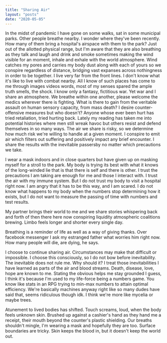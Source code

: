 ```yaml
---
title: "Sharing Air"
layout: "posts"
date: "2020-05-05"
---
```


In the midst of pandemic I have gone on some walks, sat in some municipal parks. Other people breathe nearby. I wonder where they've been recently. How many of them bring a hospital's airspace with them to the park? Just out of the allotted physical range, but I'm aware that they are also breathing as they talk and laugh and drink and smoke sometimes making the wind visible for an moment, inhale and exhale with the world atmosphere. Wind catches my pores and carries my body dust along with each of yours so we conspire regardless of distance, bridging vast expanses across nothingness in order to be together. I live very far from the front lines. I don't know what it's like to live with combat nearby. All I know of such places has come to me through images videos words, most of my senses spared the ample truth smells, the shock. I know only a fantasy, fictitious war. Yet war and I share an atmosphere. We breathe within one another, please welcome the medics wherever there is fighting. What is there to gain from the veritable assault on human sensory capacity, from mass death? I desire counter-offensive measures but who doesn't? Anyone whose ever been hurt has tried retaliation, tried hurting back. Lately my reading has taken me into potential histories where men still wreak havoc but others resist and defend themselves in so many ways. The air we share is risky, so we determine how much risk we're willing to handle at a given moment. I conspire to emit air which filters out suffering and positively impact any brief encounter. I share the results with the inevitable passersby no matter which precautions we take.

I wear a mask indoors and in close quarters but have given up on masking myself for a stroll to the park. My body is trying its best with what it knows of the long-winded lie that is that there is self and there is other. I trust the precautions I am taking are enough for me and those I interact with. I trust the air with my immune system. But I do not trust my body to visit a hospital right now. I am angry that it has to be this way, and I am scared. I do not know what happens to my body when the numbers stop determining how it exists, but I do not want to measure the passing of time with numbers and test results.

My partner brings their world to me and we share stories whispering back and forth of then there here now conspiring liquidity atmospheric coalitions brewing. Limbo feels longer and shorter every single day.

Breathing is a reminder of life as well as a way of giving thanks. Over facebook messenger I ask my estranged father what worries him right now. How many people will die, are dying, he says.


I choose to continue sharing air. Circumstances may make that difficult or impossible. I choose this consciously, so I do not bow before inevitability. The inevitable does not rule me. Why should it? I treat those inevitabilities I have learned as parts of the air and blood streams. Death, disease, love, hope are known to me. Stating the obvious helps me stay grounded I guess, I think it's because I'm used to my life-force being a numbers game. You know like stats in an RPG trying to min-max numbers to attain optimal efficiency. We're basically machines anyway right like so many dudes have said that, seems ridiculous though idk. I think we're more like mycelia or maybe trees.


Atunement to lived bodies has shifted. Touch screams, loud, when the body feels unknown skin. Brushed up against a cashier's hand as they hand me a receipt, their mouth beyond the counter's plastic shielding. Our breaths shouldn't mingle, I'm wearing a mask and hopefully they are too. Surface boundaries are tricky. Skin keeps the blood in, but it doesn't keep the world out.
